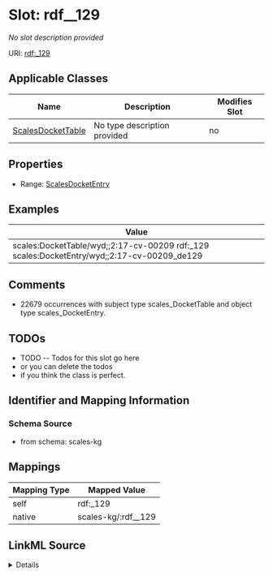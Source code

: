 

# Slot: rdf__129


_No slot description provided_





URI: [rdf:_129](http://www.w3.org/1999/02/22-rdf-syntax-ns#_129)



<!-- no inheritance hierarchy -->





## Applicable Classes

| Name | Description | Modifies Slot |
| --- | --- | --- |
| [ScalesDocketTable](../classes/ScalesDocketTable.md) | No type description provided |  no  |







## Properties

* Range: [ScalesDocketEntry](../classes/ScalesDocketEntry.md)






## Examples

| Value |
| --- |
| scales:DocketTable/wyd;;2:17-cv-00209 rdf:_129 scales:DocketEntry/wyd;;2:17-cv-00209_de129 |

## Comments

* 22679 occurrences with subject type scales_DocketTable and object type scales_DocketEntry.

## TODOs

* TODO -- Todos for this slot go here
* or you can delete the todos
* if you think the class is perfect.

## Identifier and Mapping Information







### Schema Source


* from schema: scales-kg




## Mappings

| Mapping Type | Mapped Value |
| ---  | ---  |
| self | rdf:_129 |
| native | scales-kg/:rdf__129 |




## LinkML Source

<details>
```yaml
name: rdf__129
description: No slot description provided
todos:
- TODO -- Todos for this slot go here
- or you can delete the todos
- if you think the class is perfect.
comments:
- 22679 occurrences with subject type scales_DocketTable and object type scales_DocketEntry.
examples:
- value: scales:DocketTable/wyd;;2:17-cv-00209 rdf:_129 scales:DocketEntry/wyd;;2:17-cv-00209_de129
from_schema: scales-kg
rank: 1000
slot_uri: rdf:_129
alias: rdf__129
domain_of:
- scales_DocketTable
range: scales_DocketEntry

```
</details>